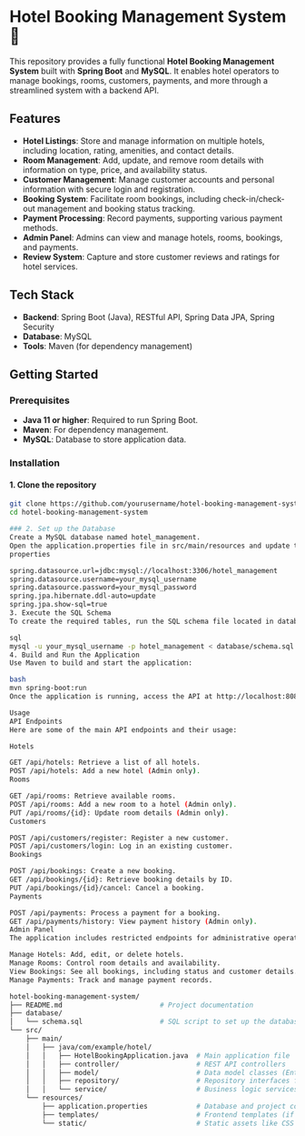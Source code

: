 # Hotel Booking Management System 🏨

This repository provides a fully functional **Hotel Booking Management System** built with **Spring Boot** and **MySQL**. It enables hotel operators to manage bookings, rooms, customers, payments, and more through a streamlined system with a backend API.

## Features

- **Hotel Listings**: Store and manage information on multiple hotels, including location, rating, amenities, and contact details.
- **Room Management**: Add, update, and remove room details with information on type, price, and availability status.
- **Customer Management**: Manage customer accounts and personal information with secure login and registration.
- **Booking System**: Facilitate room bookings, including check-in/check-out management and booking status tracking.
- **Payment Processing**: Record payments, supporting various payment methods.
- **Admin Panel**: Admins can view and manage hotels, rooms, bookings, and payments.
- **Review System**: Capture and store customer reviews and ratings for hotel services.

## Tech Stack

- **Backend**: Spring Boot (Java), RESTful API, Spring Data JPA, Spring Security
- **Database**: MySQL
- **Tools**: Maven (for dependency management)

## Getting Started

### Prerequisites

- **Java 11 or higher**: Required to run Spring Boot.
- **Maven**: For dependency management.
- **MySQL**: Database to store application data.

### Installation

#### 1. Clone the repository

```bash
git clone https://github.com/yourusername/hotel-booking-management-system.git
cd hotel-booking-management-system

### 2. Set up the Database
Create a MySQL database named hotel_management.
Open the application.properties file in src/main/resources and update the database configuration:
properties

spring.datasource.url=jdbc:mysql://localhost:3306/hotel_management
spring.datasource.username=your_mysql_username
spring.datasource.password=your_mysql_password
spring.jpa.hibernate.ddl-auto=update
spring.jpa.show-sql=true
3. Execute the SQL Schema
To create the required tables, run the SQL schema file located in database/schema.sql:

sql
mysql -u your_mysql_username -p hotel_management < database/schema.sql
4. Build and Run the Application
Use Maven to build and start the application:

bash
mvn spring-boot:run
Once the application is running, access the API at http://localhost:8080.

Usage
API Endpoints
Here are some of the main API endpoints and their usage:

Hotels

GET /api/hotels: Retrieve a list of all hotels.
POST /api/hotels: Add a new hotel (Admin only).
Rooms

GET /api/rooms: Retrieve available rooms.
POST /api/rooms: Add a new room to a hotel (Admin only).
PUT /api/rooms/{id}: Update room details (Admin only).
Customers

POST /api/customers/register: Register a new customer.
POST /api/customers/login: Log in an existing customer.
Bookings

POST /api/bookings: Create a new booking.
GET /api/bookings/{id}: Retrieve booking details by ID.
PUT /api/bookings/{id}/cancel: Cancel a booking.
Payments

POST /api/payments: Process a payment for a booking.
GET /api/payments/history: View payment history (Admin only).
Admin Panel
The application includes restricted endpoints for administrative operations:

Manage Hotels: Add, edit, or delete hotels.
Manage Rooms: Control room details and availability.
View Bookings: See all bookings, including status and customer details.
Manage Payments: Track and manage payment records.

hotel-booking-management-system/
├── README.md                        # Project documentation
├── database/
│   └── schema.sql                   # SQL script to set up the database schema
└── src/
    ├── main/
    │   ├── java/com/example/hotel/
    │   │   ├── HotelBookingApplication.java  # Main application file
    │   │   ├── controller/                   # REST API controllers
    │   │   ├── model/                        # Data model classes (Entities)
    │   │   ├── repository/                   # Repository interfaces for data access
    │   │   └── service/                      # Business logic services
    └── resources/
        ├── application.properties            # Database and project configuration
        ├── templates/                        # Frontend templates (if needed)
        └── static/                           # Static assets like CSS and JavaScript

